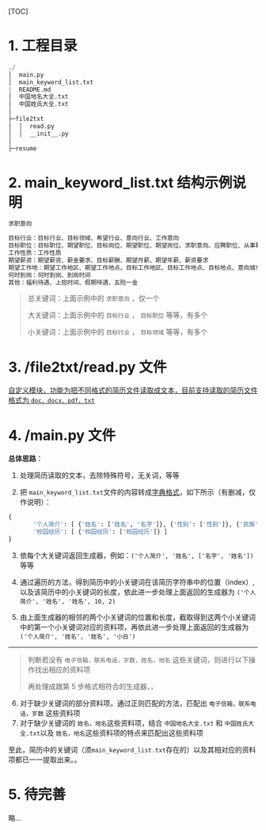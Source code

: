 [TOC]

# 1.  工程目录

```D
./
│  main.py
│  main_keyword_list.txt
|  README.md
│  中国地名大全.txt
│  中国姓氏大全.txt
│
├─file2txt
│  │  read.py
│  │  __init__.py
│
├─resume
```



# 2.  main_keyword_list.txt 结构示例说明

```D
求职意向

目标行业：目标行业、目标领域、希望行业、意向行业、工作意向
目标职位：目标职位、期望职位、目标岗位、期望职位、期望岗位、求职意向、应聘职位、从事职业、目标职能、意向职位、应聘岗位
工作性质：工作性质
期望薪资：期望薪资、薪金要求、目标薪酬、期望月薪、期望年薪、薪资要求
期望工作地：期望工作地区、期望工作地点、目标工作地区、目标工作地点、目标地点、意向城市、意向工作地
何时到岗：何时到岗、到岗时间
其他：福利待遇、上班时间、假期待遇、五险一金
```

> 总关键词：上面示例中的 `求职意向` ，仅一个
>
> 大关键词：上面示例中的 `目标行业` ， `目标职位` 等等，有多个
>
> 小关键词：上面示例中的 `目标行业` ， `目标领域` 等等，有多个



# 3.  /file2txt/read.py 文件

<u>自定义模块，功能为把不同格式的简历文件读取成文本，目前支持读取的简历文件格式为 `doc、docx、pdf，txt`</u>



# 4.  /main.py 文件

**总体思路**：

1. 处理简历读取的文本，去除特殊符号，无关词，等等

2. 把 `main_keyword_list.txt`文件的内容转成<u>字典格式</u>，如下所示（有删减，仅作说明）：

```python
{
       '个人简介': [ {'姓名': ['姓名', '名字']}, {'性别': ['性别']}, {'民族': ['民族']} ],
       '校园经历': [ {'校园经历': ['校园经历']} ]
}
```

3. 依每个大关键词返回生成器，例如：`('个人简介', '姓名', ['名字', '姓名'])`  等等

4. 通过遍历的方法，得到简历中的小关键词在该简历字符串中的位置（index）, 以及该简历中的小关键词的长度，依此进一步处理上面返回的生成器为 `('个人简介', '姓名', '姓名', 10, 2)`

5. 由上面生成器的相邻的两个小关键词的位置和长度，截取得到这两个小关键词中的第一个小关键词对应的资料项，再依此进一步处理上面返回的生成器为 `('个人简介', '姓名', '姓名', '小白')`

---
> 判断若没有 `电子信箱，联系电话，岁数，姓名，地名` 这些关键词，则进行以下操作找出相应的资料项
>
> 再处理成跟第 5 步格式相符合的生成器，，

6. 对于缺少关键词的部分资料项，通过正则匹配的方法，匹配出 `电子信箱，联系电话，岁数` 这些资料项
7. 对于缺少关键词的 `姓名，地名`这些资料项，结合 `中国地名大全.txt` 和 `中国姓氏大全.txt`以及 `姓名，地名`这些资料项的特点来匹配出这些资料项

至此，简历中的关键词（须`main_keyword_list.txt`存在的）以及其相对应的资料项都已一一提取出来。。



# 5.  待完善

略...
